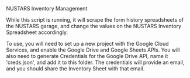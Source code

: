 NUSTARS Inventory Management

While this script is running, it will scrape the form history spreadsheets of the NUSTARS garage, and change the values on the NUSTARS Inventory Spreadsheet accordingly. 

To use, you will need to set up a new project with the Google Cloud Services, and enable the Google Drive and Google Sheets APIs. You will also need to generate Credentials for the Google Drive API, name it 'creds.json', and add it to this folder. The credentials will provide an email, and you should share the Inventory Sheet with that email.